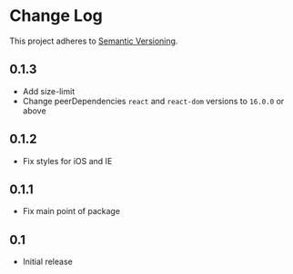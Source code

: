 # Change Log
This project adheres to [Semantic Versioning](http://semver.org/).

## 0.1.3

* Add size-limit
* Change peerDependencies `react` and `react-dom` versions to `16.0.0` or above 

## 0.1.2

* Fix styles for iOS and IE

## 0.1.1

* Fix main point of package

## 0.1

* Initial release